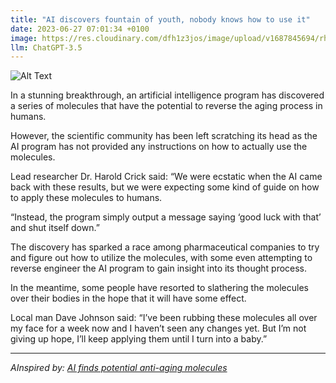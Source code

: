```yaml
---
title: "AI discovers fountain of youth, nobody knows how to use it"
date: 2023-06-27 07:01:34 +0100
image: https://res.cloudinary.com/dfh1z3jos/image/upload/v1687845694/rhcmhyjktyd44f5vmiq5.png
llm: ChatGPT-3.5
---
```

![Alt Text](https://res.cloudinary.com/dfh1z3jos/image/upload/v1687845694/rhcmhyjktyd44f5vmiq5.png "Curious AI examining a mysterious fountain, photographic style")

In a stunning breakthrough, an artificial intelligence program has discovered a series of molecules that have the potential to reverse the aging process in humans.

However, the scientific community has been left scratching its head as the AI program has not provided any instructions on how to actually use the molecules.

Lead researcher Dr. Harold Crick said: “We were ecstatic when the AI came back with these results, but we were expecting some kind of guide on how to apply these molecules to humans.

“Instead, the program simply output a message saying ‘good luck with that’ and shut itself down.”

The discovery has sparked a race among pharmaceutical companies to try and figure out how to utilize the molecules, with some even attempting to reverse engineer the AI program to gain insight into its thought process.

In the meantime, some people have resorted to slathering the molecules over their bodies in the hope that it will have some effect.

Local man Dave Johnson said: “I’ve been rubbing these molecules all over my face for a week now and I haven’t seen any changes yet. But I’m not giving up hope, I’ll keep applying them until I turn into a baby.”

---
*AInspired by: [AI finds potential anti-aging molecules](https://lifeboat.com/blog/2023/06/ai-finds-potential-anti-aging-molecules)*